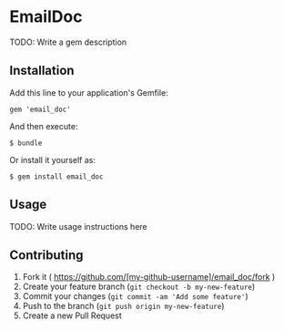 # EmailDoc

TODO: Write a gem description

## Installation

Add this line to your application's Gemfile:

    gem 'email_doc'

And then execute:

    $ bundle

Or install it yourself as:

    $ gem install email_doc

## Usage

TODO: Write usage instructions here

## Contributing

1. Fork it ( https://github.com/[my-github-username]/email_doc/fork )
2. Create your feature branch (`git checkout -b my-new-feature`)
3. Commit your changes (`git commit -am 'Add some feature'`)
4. Push to the branch (`git push origin my-new-feature`)
5. Create a new Pull Request
